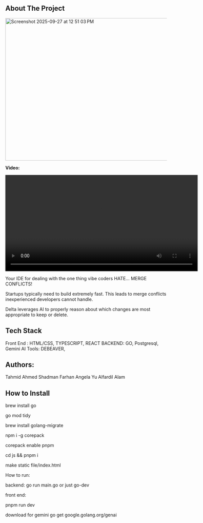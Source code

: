## About The Project

<img width="945" height="444" alt="Screenshot 2025-09-27 at 12 51 03 PM" src="https://github.com/user-attachments/assets/c163d621-dadd-4b0a-9aa3-c4eb1c43d083" />

<p><strong>Video:</strong></p>
<video src="https://github.com/user-attachments/assets/ecd882af-188e-4283-abc0-4bffc7dd0ce0" controls width="600"></video>




Your IDE for dealing with the one thing vibe coders HATE… MERGE CONFLICTS! 

Startups typically need to build extremely fast. This leads to merge conflicts inexperienced developers cannot handle. 

Delta leverages AI to properly reason about which changes are most appropriate to keep or delete.



##  Tech Stack
Front End : HTML/CSS, TYPESCRIPT, REACT
BACKEND: GO, Postgresql, Gemini AI
Tools:  DEBEAVER,

## Authors:
Tahmid Ahmed
Shadman Farhan
Angela Yu
Alfardil Alam



##  How to Install

brew install go

go mod tidy

brew install golang-migrate

npm i -g corepack

corepack enable pnpm

cd js && pnpm i

make static file/index.html

How to run:

backend:
go run main.go or just go-dev

front end:

pnpm run dev

download for gemini
go get google.golang.org/genai




